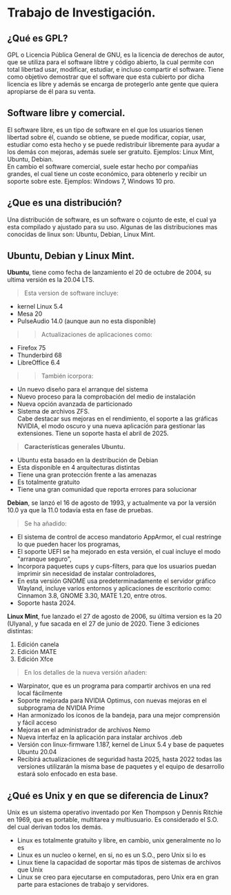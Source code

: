 # Trabajo de Investigación.
## ¿Qué es GPL?
GPL o Licencia Pública General de GNU, es la licencia de derechos de autor, que se utiliza para el software libtre y código abierto, la cual permite con total libertad usar, modificar, estudiar, e incluso compartir el software. Tiene como objetivo  demostrar que el software que esta cubierto por dicha licencia es libre y además se encarga de protegerlo ante gente que quiera apropiarse de él para su venta.
## Software libre y comercial.
El software libre, es un tipo de software en el que los usuarios tienen libertad sobre él, cuando se obtiene, se puede modificar, copiar, usar, estudiar como esta hecho y se puede redistribuir libremente para ayudar a los demás con mejoras, además suele ser gratuito. Ejemplos: Linux Mint, Ubuntu, Debian.   
En cambio el software comercial, suele estar hecho por compañias grandes, el cual tiene un coste económico, para obtenerlo y recibir un soporte sobre este. Ejemplos: Windows 7, Windows 10 pro.
## ¿Que es una distribución?
Una distribución de software, es un software o cojunto de este, el cual ya esta compilado y ajustado para su uso.
Algunas de las distribuciones mas conocidas de linux son: Ubuntu, Debian, Linux Mint.
## Ubuntu, Debian y Linux Mint.
**Ubuntu**, tiene como fecha de lanzamiento el 20 de octubre de 2004, su ultima versión es la 20.04 LTS.
>Esta version de software incluye: 
* kernel Linux 5.4
* Mesa 20
* PulseAudio 14.0 (aunque aun no esta disponible)   
>>Actualizaciones de aplicaciones como:  
* Firefox 75
* Thunderbird 68
* LibreOffice 6.4  
>>También icorpora:  
* Un nuevo diseño para el arranque del sistema
* Nuevo proceso para la comprobación del medio de instalación 
* Nueva opción avanzada de particionado 
* Sistema de archivos ZFS.  
Cabe destacar sus mejoras en el rendimiento, el soporte a las gráficas NVIDIA, el modo oscuro y una nueva aplicación para gestionar las extensiones. Tiene un soporte hasta el abril de 2025.
>**Características generales Ubuntu.**  
* Ubuntu esta basado en la destribución de Debian
* Esta disponible en 4 arquitecturas distintas
* Tiene una gran protección frente a las amenazas
* Es totalmente gratuito
* Tiene una gran comunidad que reporta errores para solucionar  

**Debian**, se lanzó el 16 de agosto de 1993, y actualmente va por la versión 10.0 ya que la 11.0 todavía esta en fase de pruebas.   
>Se ha añadido:
* El sistema de control de acceso mandatorio AppArmor, el cual restringe lo que pueden hacer los programas,
* El soporte UEFI se ha mejorado en esta versión, el cual incluye el modo "arranque seguro",
* Incorpora paquetes cups y cups-filters, para que los usuarios puedan imprimir sin necesidad de instalar controladores,
* En esta versión GNOME usa predeterminadamente el servidor gráfico Wayland, incluye  varios entornos y aplicaciones de escritorio como: Cinnamon 3.8, GNOME 3.30, MATE 1.20, entre otros.
* Soporte hasta 2024.

**Linux Mint**, fue lanzado el 27 de agosto de 2006, su última version es la 20 (Ulyana), y fue sacada en el 27 de junio de 2020. Tiene 3 ediciones distintas: 
1. Edición canela
2. Edición MATE
3. Edición Xfce  
>En los detalles de la nueva versión añaden:
* Warpinator, que es un programa para compartir archivos en una red local fácilmente
* Soporte mejorada para NVIDIA Optimus, con nuevas mejoras en el subprograma de NVIDIA Prime
* Han armonizado los íconos de la bandeja, para una mejor comprensión y fácil acceso
* Mejoras en el administrador de archivos Nemo
* Nueva interfaz en la aplicación para instalar archivos .deb
* Versión con linux-firmware 1.187, kernel de Linux 5.4 y base de paquetes Ubuntu 20.04
* Recibirá actualizaciones de seguridad hasta 2025, hasta 2022 todas las versiones utilizarán la misma base de paquetes y el equipo de desarrollo estará solo enfocado en esta base.  
## ¿Qué es Unix y en que se diferencia de Linux?
Unix es un sistema operativo inventado por Ken Thompson y Dennis Ritchie en 1969, que es portable, multitarea y multiusuario. Es considerado el S.O. del cual derivan todos los demás.
* Linux es totalmente gratuito y libre, en cambio, unix generalmente no lo es
* Linux es un nucleo o kernel, en si, no es un S.O., pero Unix si lo es
* Linux tiene la capacidad de soportar más tipos de sistemas de archivos que Unix
* Linux se creo para ejecutarse en computadoras, pero Unix era en gran parte para estaciones de trabajo y servidores.
